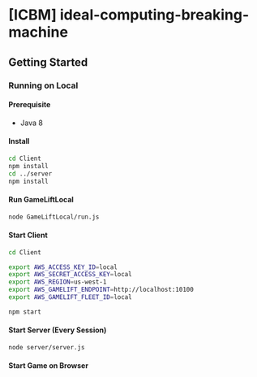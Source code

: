 # [ICBM] ideal-computing-breaking-machine

## Getting Started

### Running on Local

#### Prerequisite
* Java 8

#### Install
```sh
cd Client
npm install
cd ../server
npm install
```

#### Run GameLiftLocal
```sh
node GameLiftLocal/run.js
```

#### Start Client
```sh
cd Client

export AWS_ACCESS_KEY_ID=local
export AWS_SECRET_ACCESS_KEY=local
export AWS_REGION=us-west-1
export AWS_GAMELIFT_ENDPOINT=http://localhost:10100
export AWS_GAMELIFT_FLEET_ID=local

npm start
```

#### Start Server (Every Session)
```sh
node server/server.js
```

#### Start Game on Browser
